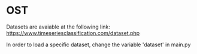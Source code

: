 # OST

Datasets are avaiable at the following link: https://www.timeseriesclassification.com/dataset.php

In order to load a specific dataset, change the variable 'dataset' in main.py
